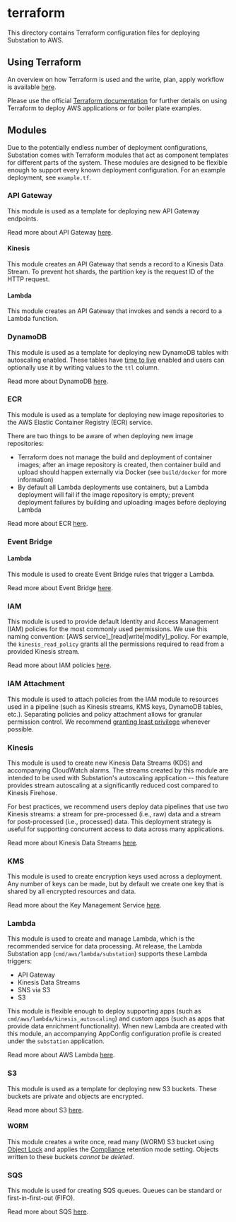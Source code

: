 # terraform

This directory contains Terraform configuration files for deploying Substation to AWS.

## Using Terraform

An overview on how Terraform is used and the write, plan, apply workflow is available [here](https://www.terraform.io/intro).

Please use the official [Terraform documentation](https://registry.terraform.io/providers/hashicorp/aws/latest/docs) for further details on using Terraform to deploy AWS applications or for boiler plate examples.

## Modules

Due to the potentially endless number of deployment configurations, Substation comes with Terraform modules that act as component templates for different parts of the system. These modules are designed to be flexible enough to support every known deployment configuration. For an example deployment, see `example.tf`.

### API Gateway

This module is used as a template for deploying new API Gateway endpoints. 

Read more about API Gateway [here](https://aws.amazon.com/api-gateway/).

#### Kinesis
This module creates an API Gateway that sends a record to a Kinesis Data Stream. To prevent hot shards, the partition key is the request ID of the HTTP request.

#### Lambda
This module creates an API Gateway that invokes and sends a record to a Lambda function.

### DynamoDB

This module is used as a template for deploying new DynamoDB tables with autoscaling enabled. These tables have [time to live](https://docs.aws.amazon.com/amazondynamodb/latest/developerguide/TTL.html) enabled and users can optionally use it by writing values to the `ttl` column.

Read more about DynamoDB [here](https://aws.amazon.com/dynamodb/).

### ECR

This module is used as a template for deploying new image repositories to the AWS Elastic Container Registry (ECR) service.

There are two things to be aware of when deploying new image repositories:

- Terraform does not manage the build and deployment of container images; after an image repository is created, then container build and upload should happen externally via Docker (see `build/docker` for more information)
- By default all Lambda deployments use containers, but a Lambda deployment will fail if the image repository is empty; prevent deployment failures by building and uploading images before deploying Lambda

Read more about ECR [here](https://aws.amazon.com/ecr/).

### Event Bridge

#### Lambda

This module is used to create Event Bridge rules that trigger a Lambda.

Read more about Event Bridge [here](https://aws.amazon.com/eventbridge/).

### IAM

This module is used to provide default Identity and Access Management (IAM) policies for the most commonly used permissions. We use this naming convention: [AWS service]\_[read|write|modify]\_policy. For example, the `kinesis_read_policy` grants all the permissions required to read from a provided Kinesis stream.

Read more about IAM policies [here](https://docs.aws.amazon.com/IAM/latest/UserGuide/access_policies.html).

### IAM Attachment

This module is used to attach policies from the IAM module to resources used in a pipeline (such as Kinesis streams, KMS keys, DynamoDB tables, etc.). Separating policies and policy attachment allows for granular permission control. We recommend [granting least privilege](https://docs.aws.amazon.com/IAM/latest/UserGuide/best-practices.html#grant-least-privilege) whenever possible.

### Kinesis

This module is used to create new Kinesis Data Streams (KDS) and accompanying CloudWatch alarms. The streams created by this module are intended to be used with Substation's autoscaling application -- this feature provides stream autoscaling at a significantly reduced cost compared to Kinesis Firehose.

For best practices, we recommend users deploy data pipelines that use two Kinesis streams: a stream for pre-processed (i.e., raw) data and a stream for post-processed (i.e., processed) data. This deployment strategy is useful for supporting concurrent access to data across many applications.

Read more about Kinesis Data Streams [here](https://aws.amazon.com/kinesis/data-streams/).

### KMS

This module is used to create encryption keys used across a deployment. Any number of keys can be made, but by default we create one key that is shared by all encrypted resources and data.

Read more about the Key Management Service [here](https://aws.amazon.com/kms/).

### Lambda

This module is used to create and manage Lambda, which is the recommended service for data processing. At release, the Lambda Substation app (`cmd/aws/lambda/substation`) supports these Lambda triggers:

- API Gateway
- Kinesis Data Streams
- SNS via S3
- S3

This module is flexible enough to deploy supporting apps (such as `cmd/aws/lambda/kinesis_autoscaling`) and custom apps (such as apps that provide data enrichment functionality). When new Lambda are created with this module, an accompanying AppConfig configuration profile is created under the `substation` application.

Read more about AWS Lambda [here](https://aws.amazon.com/lambda/).

### S3

This module is used as a template for deploying new S3 buckets. These buckets are private and objects are encrypted.

Read more about S3 [here](https://aws.amazon.com/s3/).

#### WORM

This module creates a write once, read many (WORM) S3 bucket using [Object Lock](https://docs.aws.amazon.com/AmazonS3/latest/userguide/object-lock-overview.html) and applies the [Compliance](https://docs.aws.amazon.com/AmazonS3/latest/userguide/object-lock-overview.html#object-lock-retention-modes) retention mode setting. Objects written to these buckets _*cannot be deleted*_.

### SQS

This module is used for creating SQS queues. Queues can be standard or first-in-first-out (FIFO).

Read more about SQS [here](https://aws.amazon.com/sqs/).
